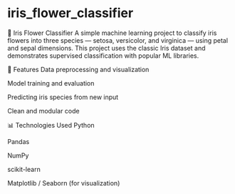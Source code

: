 # iris_flower_classifier

🌸 Iris Flower Classifier
A simple machine learning project to classify iris flowers into three species — setosa, versicolor, and virginica — using petal and sepal dimensions. This project uses the classic Iris dataset and demonstrates supervised classification with popular ML libraries.

🚀 Features
Data preprocessing and visualization

Model training and evaluation

Predicting iris species from new input

Clean and modular code

📊 Technologies Used
Python

Pandas

NumPy

scikit-learn

Matplotlib / Seaborn (for visualization)
